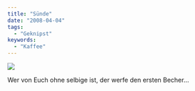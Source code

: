 ```yaml
---
title: "Sünde"
date: "2008-04-04"
tags:
  - "Geknipst"
keywords:
  - "Kaffee"
---
```


![](/img/codecandies/ZZ7CBBB7BA.jpg)

Wer von Euch ohne selbige ist, der werfe den ersten Becher…
